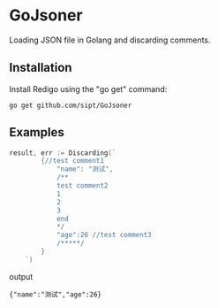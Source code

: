 # GoJsoner
Loading JSON file in Golang and discarding comments.

## Installation

Install Redigo using the "go get" command:

```
go get github.com/sipt/GoJsoner
```

## Examples

```Go
result, err := Discarding(`
		{//test comment1
			"name": "测试",
			/**
			test comment2
			1
			2
			3
			end
			*/
			"age":26 //test comment3
			/*****/
		}
	`)
```

output

```
{"name":"测试","age":26}
```

